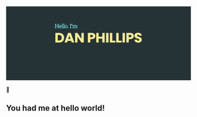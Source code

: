 ![](header.png)

:wave:

## You had me at hello world!

<!--
## Project/Repo Links

The links below are to help you navigate quickly around my GitHub repos.

### Full Stack

- Events [Repo](https://github.com.dan77uk) | [LiveSite]()
- Blog [Repo](https://github.com.dan77uk) | [LiveSite]()
- WhatKnot [Repo](https://github.com.dan77uk) | [LiveSite]()

### Data Structures & Algorithms

- Leetcode Challenges [Repo](https://github.com.dan77uk)

### Mini React Apps

- Karban [Repo](https://github.com.dan77uk) | [LiveSite]()
- Job Listings [Repo](https://github.com.dan77uk) | [LiveSite]()
- Memory Game [Repo](https://github.com.dan77uk) | [LiveSite]() -->
